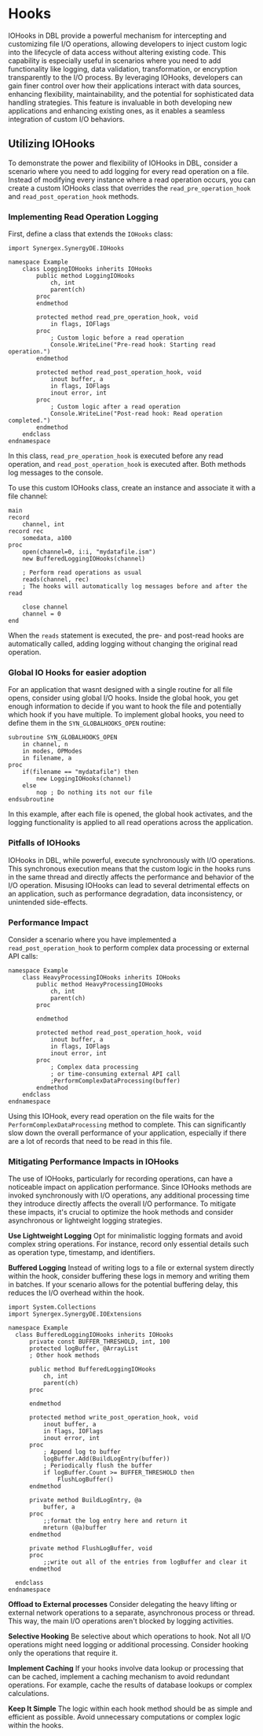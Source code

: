 # Hooks
IOHooks in DBL provide a powerful mechanism for intercepting and customizing file I/O operations, allowing developers to inject custom logic into the lifecycle of data access without altering existing code. This capability is especially useful in scenarios where you need to add functionality like logging, data validation, transformation, or encryption transparently to the I/O process. By leveraging IOHooks, developers can gain finer control over how their applications interact with data sources, enhancing flexibility, maintainability, and the potential for sophisticated data handling strategies. This feature is invaluable in both developing new applications and enhancing existing ones, as it enables a seamless integration of custom I/O behaviors.

## Utilizing IOHooks

To demonstrate the power and flexibility of IOHooks in DBL, consider a scenario where you need to add logging for every read operation on a file. Instead of modifying every instance where a read operation occurs, you can create a custom IOHooks class that overrides the `read_pre_operation_hook` and `read_post_operation_hook` methods.

### Implementing Read Operation Logging

First, define a class that extends the `IOHooks` class:

```dbl
import Synergex.SynergyDE.IOHooks

namespace Example
    class LoggingIOHooks inherits IOHooks
        public method LoggingIOHooks
            ch, int
            parent(ch)
        proc
        endmethod

        protected method read_pre_operation_hook, void
            in flags, IOFlags
        proc
            ; Custom logic before a read operation
            Console.WriteLine("Pre-read hook: Starting read operation.")
        endmethod

        protected method read_post_operation_hook, void
            inout buffer, a
            in flags, IOFlags
            inout error, int
        proc
            ; Custom logic after a read operation
            Console.WriteLine("Post-read hook: Read operation completed.")
        endmethod
    endclass
endnamespace
```

In this class, `read_pre_operation_hook` is executed before any read operation, and `read_post_operation_hook` is executed after. Both methods log messages to the console.

To use this custom IOHooks class, create an instance and associate it with a file channel:

```dbl
main
record
    channel, int
record rec
    somedata, a100
proc
    open(channel=0, i:i, "mydatafile.ism")
    new BufferedLoggingIOHooks(channel)
    
    ; Perform read operations as usual
    reads(channel, rec)
    ; The hooks will automatically log messages before and after the read

    close channel
    channel = 0
end
```

When the `reads` statement is executed, the pre- and post-read hooks are automatically called, adding logging without changing the original read operation.

### Global IO Hooks for easier adoption

For an application that wasnt designed with a single routine for all file opens, consider using global I/O hooks. Inside the global hook, you get enough information to decide if you want to hook the file and potentially which hook if you have multiple. To implement global hooks, you need to define them in the `SYN_GLOBALHOOKS_OPEN` routine:

```dbl
subroutine SYN_GLOBALHOOKS_OPEN
    in channel, n
    in modes, OPModes
    in filename, a 
proc
    if(filename == "mydatafile") then
        new LoggingIOHooks(channel)
    else
        nop ; Do nothing its not our file
endsubroutine
```

In this example, after each file is opened, the global hook activates, and the logging functionality is applied to all read operations across the application.

### Pitfalls of IOHooks

IOHooks in DBL, while powerful, execute synchronously with I/O operations. This synchronous execution means that the custom logic in the hooks runs in the same thread and directly affects the performance and behavior of the I/O operation. Misusing IOHooks can lead to several detrimental effects on an application, such as performance degradation, data inconsistency, or unintended side-effects.

### Performance Impact

Consider a scenario where you have implemented a `read_post_operation_hook` to perform complex data processing or external API calls:

```dbl
namespace Example
    class HeavyProcessingIOHooks inherits IOHooks
        public method HeavyProcessingIOHooks
            ch, int
            parent(ch)
        proc

        endmethod

        protected method read_post_operation_hook, void
            inout buffer, a
            in flags, IOFlags
            inout error, int
        proc
            ; Complex data processing
            ; or time-consuming external API call
            ;PerformComplexDataProcessing(buffer)
        endmethod
    endclass
endnamespace
```

Using this IOHook, every read operation on the file waits for the `PerformComplexDataProcessing` method to complete. This can significantly slow down the overall performance of your application, especially if there are a lot of records that need to be read in this file.

### Mitigating Performance Impacts in IOHooks

The use of IOHooks, particularly for recording operations, can have a noticeable impact on application performance. Since IOHooks methods are invoked synchronously with I/O operations, any additional processing time they introduce directly affects the overall I/O performance. To mitigate these impacts, it's crucial to optimize the hook methods and consider asynchronous or lightweight logging strategies.

**Use Lightweight Logging** Opt for minimalistic logging formats and avoid complex string operations. For instance, record only essential details such as operation type, timestamp, and identifiers.

**Buffered Logging** Instead of writing logs to a file or external system directly within the hook, consider buffering these logs in memory and writing them in batches. If your scenario allows for the potential buffering delay, this reduces the I/O overhead within the hook.

  ```dbl
import System.Collections
import Synergex.SynergyDE.IOExtensions

namespace Example
    class BufferedLoggingIOHooks inherits IOHooks
        private const BUFFER_THRESHOLD, int, 100
        protected logBuffer, @ArrayList
        ; Other hook methods

        public method BufferedLoggingIOHooks
            ch, int
            parent(ch)
        proc

        endmethod

        protected method write_post_operation_hook, void
            inout buffer, a
            in flags, IOFlags
            inout error, int
        proc
            ; Append log to buffer
            logBuffer.Add(BuildLogEntry(buffer))
            ; Periodically flush the buffer
            if logBuffer.Count >= BUFFER_THRESHOLD then
                FlushLogBuffer()
        endmethod

        private method BuildLogEntry, @a
            buffer, a
        proc
            ;;format the log entry here and return it
            mreturn (@a)buffer
        endmethod

        private method FlushLogBuffer, void
        proc
            ;;write out all of the entries from logBuffer and clear it
        endmethod

    endclass
endnamespace
  ```

**Offload to External processes** Consider delegating the heavy lifting or external network operations to a separate, asynchronous process or thread. This way, the main I/O operations aren't blocked by logging activities.

**Selective Hooking** Be selective about which operations to hook. Not all I/O operations might need logging or additional processing. Consider hooking only the operations that require it.

**Implement Caching** If your hooks involve data lookup or processing that can be cached, implement a caching mechanism to avoid redundant operations. For example, cache the results of database lookups or complex calculations.

**Keep It Simple** The logic within each hook method should be as simple and efficient as possible. Avoid unnecessary computations or complex logic within the hooks.



